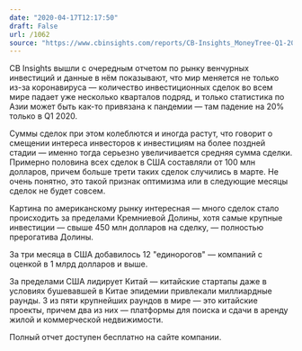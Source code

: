 ```yaml
---
date: "2020-04-17T12:17:50"
draft: False
url: /1062
source: "https://www.cbinsights.com/reports/CB-Insights_MoneyTree-Q1-2020.pdf"
---
```


CB Insights вышли с очередным отчетом по рынку венчурных инвестиций и данные в нём показывают, что мир меняется не только из-за коронавируса — количество инвестиционных сделок во всем мире падает уже несколько кварталов подряд, и только статистика по Азии может быть как-то привязана к пандемии — там падение на 20% только в Q1 2020.

Суммы сделок при этом колеблются и иногда растут, что говорит о смещении интереса инвесторов к инвестициям на более поздней стадии — именно тогда серьезно увеличивается средняя сумма сделки. Примерно половина всех сделок в США составляли от 100 млн долларов, причем больше трети таких сделок случились в марте. Не очень понятно, это такой признак оптимизма или в следующие месяцы сделок не будет совсем.

Картина по американскому рынку интересная — много сделок стало происходить за пределами Кремниевой Долины, хотя самые крупные инвестиции — свыше 450 млн долларов на сделку, — полностью прерогатива Долины.

За три месяца в США добавилось 12 "единорогов" — компаний с оценкой в 1 млрд долларов и выше.

За пределами США лидирует Китай — китайские стартапы даже в условиях бушевавшей в Китае эпидемии привлекали миллиардные раунды. 3 из пяти крупнейших раундов в мире — это китайские проекты, причем два из них — платформы для поиска и сдачи в аренду жилой и коммерческой недвижимости.

Полный отчет доступен бесплатно на сайте компании.
